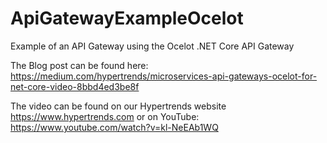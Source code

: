 # ApiGatewayExampleOcelot
Example of an API Gateway using the Ocelot .NET Core API Gateway

The Blog post can be found here: https://medium.com/hypertrends/microservices-api-gateways-ocelot-for-net-core-video-8bbd4ed3be8f

The video can be found on our Hypertrends website https://www.hypertrends.com or on YouTube: https://www.youtube.com/watch?v=kl-NeEAb1WQ
